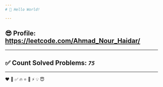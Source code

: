 ```yaml
---
# 👋 Hello World!

---
```

## 😎 Profile: https://leetcode.com/Ahmad_Nour_Haidar/

---
## ✅ Count Solved Problems: ***```75```***

---
❤
👋
‍✅
🔥
⭐
🌟
⚡
💡
😇
